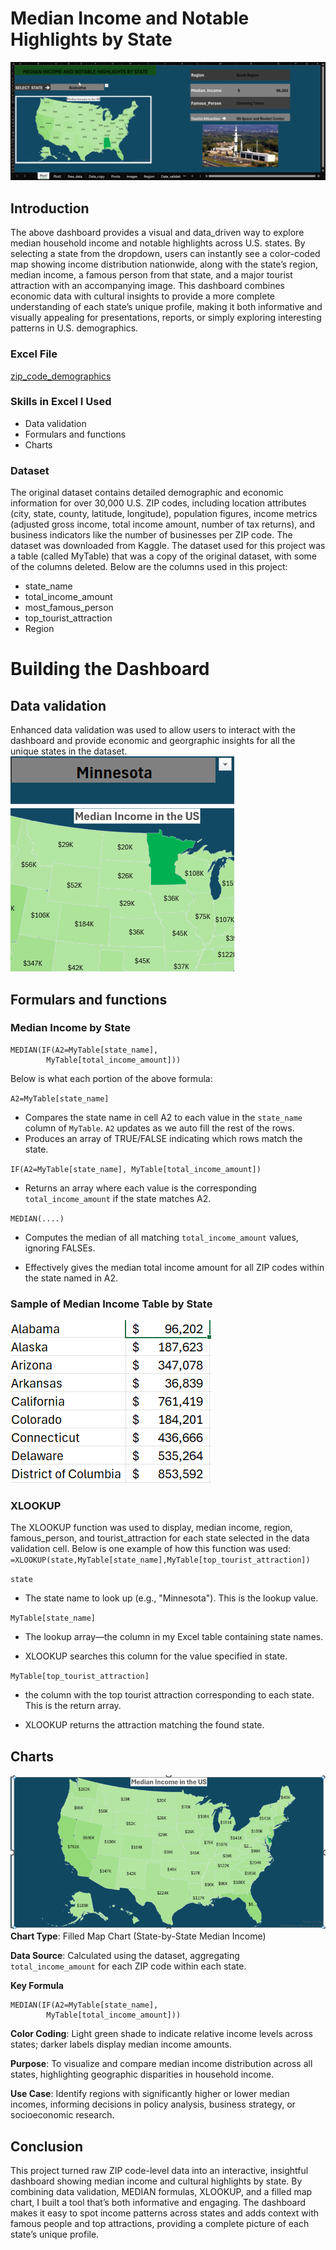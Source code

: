 # Median Income and Notable Highlights by State  
![](Plot1.gif)
## Introduction
The above dashboard provides a visual and data_driven way to explore median household income and notable highlights across U.S. states. By selecting a state from the dropdown, users can instantly see a color-coded map showing income distribution nationwide, along with the state’s region, median income, a famous person from that state, and a major tourist attraction with an accompanying image. This dashboard combines economic data with cultural insights to provide a more complete understanding of each state’s unique profile, making it both informative and visually appealing for presentations, reports, or simply exploring interesting patterns in U.S. demographics.
### Excel File
[zip_code_demographics](zip_code_demographics.xlsx)

### Skills in Excel I Used
* Data validation
* Formulars and functions
* Charts
### Dataset
The original dataset contains detailed demographic and economic information for over 30,000 U.S. ZIP codes, including location attributes (city, state, county, latitude, longitude), population figures, income metrics (adjusted gross income, total income amount, number of tax returns), and business indicators like the number of businesses per ZIP code. The dataset was downloaded from Kaggle.
The dataset used for this project was a table (called MyTable) that was a copy of the original dataset, with some of the columns deleted. Below are the columns used in this project:
* state_name
* total_income_amount
* most_famous_person
* top_tourist_attraction
* Region
# Building the Dashboard
## Data validation
Enhanced data validation was used to allow users to interact with the dashboard and provide economic and georgraphic insights for all the unique states in the dataset.
![](Data_validation.gif)
## Formulars and functions
### Median Income by State
```excel
MEDIAN(IF(A2=MyTable[state_name],
        MyTable[total_income_amount]))
```
Below is what each portion of the above formula:

`A2=MyTable[state_name]`
* Compares the state name in cell A2 to each value in the `state_name` column of `MyTable`. `A2` updates as we auto fill the rest of the rows.
* Produces an array of TRUE/FALSE indicating which rows match the state.

`IF(A2=MyTable[state_name], MyTable[total_income_amount])`
* Returns an array where each value is the  corresponding `total_income_amount` if the state matches A2.

`MEDIAN(....)`
* Computes the median of all matching `total_income_amount` values, ignoring FALSEs.

* Effectively gives the median total income amount for all ZIP codes within the state named in A2.

### Sample of Median Income Table by State
![](Median.png)
### XLOOKUP 
The XLOOKUP function was used to display, median income, region, famous_person, and tourist_attraction for each state selected in the data validation cell. Below is one example of how this function was used:
`=XLOOKUP(state,MyTable[state_name],MyTable[top_tourist_attraction])`

`state`

* The state name to look up (e.g., "Minnesota"). This is the lookup value.

`MyTable[state_name]`

* The lookup array—the column in my Excel table containing state names.

* XLOOKUP searches this column for the value specified in state.

`MyTable[top_tourist_attraction]`

* the column with the top tourist attraction corresponding to each state. This is the return array.

* XLOOKUP returns the attraction matching the found state.
## Charts
![](Chart.png)
**Chart Type**: Filled Map Chart (State-by-State Median Income)

**Data Source**: Calculated using the dataset, aggregating `total_income_amount` for each ZIP code within each state.

**Key Formula** 
```excel 
MEDIAN(IF(A2=MyTable[state_name],
        MyTable[total_income_amount]))
```
**Color Coding**: Light green shade to indicate relative income levels across states; darker labels display median income amounts.

**Purpose**: To visualize and compare median income distribution across all states, highlighting geographic disparities in household income.

**Use Case**: Identify regions with significantly higher or lower median incomes, informing decisions in policy analysis, business strategy, or socioeconomic research.
## Conclusion
This project turned raw ZIP code-level data into an interactive, insightful dashboard showing median income and cultural highlights by state. By combining data validation, MEDIAN formulas, XLOOKUP, and a filled map chart, I built a tool that’s both informative and engaging. The dashboard makes it easy to spot income patterns across states and adds context with famous people and top attractions, providing a complete picture of each state’s unique profile.
